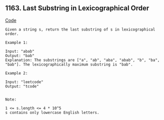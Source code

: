 ## 1163. Last Substring in Lexicographical Order

[Code](../../weekly_contest/last_substring_order.go)

```
Given a string s, return the last substring of s in lexicographical order.

Example 1:

Input: "abab"
Output: "bab"
Explanation: The substrings are ["a", "ab", "aba", "abab", "b", "ba", "bab"]. The lexicographically maximum substring is "bab".

Example 2:

Input: "leetcode"
Output: "tcode"


Note:

1 <= s.length <= 4 * 10^5
s contains only lowercase English letters.
```
